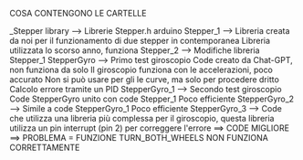 COSA CONTENGONO LE CARTELLE

_Stepper library  -->  Librerie Stepper.h arduino
Stepper_1  -->  Libreria creata da noi per il funzionamento di due stepper in contemporanea
                Libreria utilizzata lo scorso anno, funziona
Stepper_2  -->  Modifiche libreria Stepper_1
StepperGyro  -->  Primo test giroscopio
                  Code creato da Chat-GPT, non funziona da solo
                  Il giroscopio funziona con le accelerazioni, poco accurato
                  Non si può usare per gli le curve, ma solo per procedere dritto
                  Calcolo errore tramite un PID
StepperGyro_1  -->  Secondo test giroscopio
                    Code StepperGyro unito con code Stepper_1
                    Poco efficiente
StepperGyro_2  -->  Simile a code StepperGyro_1
                    Poco efficiente
StepperGyro_3  -->  Code che utilizza una libreria più complessa per il giroscopio, questa
                    libreria utilizza un pin interrupt (pin 2) per correggere l'errore
                    ==> CODE MIGLIORE
                    ==> PROBLEMA = FUNZIONE TURN_BOTH_WHEELS NON FUNZIONA CORRETTAMENTE
                    